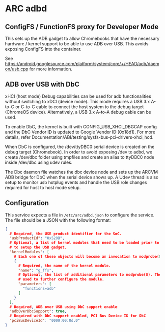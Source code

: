 # ARC adbd

## ConfigFS / FunctionFS proxy for Developer Mode

This sets up the ADB gadget to allow Chromebooks that have the necessary
hardware / kernel support to be able to use ADB over USB. This avoids exposing
ConfigFS into the container.

See
https://android.googlesource.com/platform/system/core/+/HEAD/adb/daemon/usb.cpp
for more information.

## ADB over USB with DbC
xHCI (host mode) Debug capabilities can be used for adb functionalities without
switching to xDCI (device mode). This mode requires a USB 3.x A-to-C or C-to-C
cable to connect the host system to the debug target (ChromeOS device).
Alternatively, a USB 3.x A-to-A debug cable can be used.

To enable DbC, the kernel is built with CONFIG_USB_XHCI_DBGCAP config and the
DbC Vendor ID is updated to Google Vendor ID (0x18d1). For more details, refer
Documentation/ABI/testing/sysfs-bus-pci-drivers-xhci_hcd.

When DbC is configured, the /dev/ttyDBC0 serial device is created on the debug
target (Chromebook). In order to avoid exposing /dev to adbd, we create /dev/dbc
folder using tmpfiles and create an alias to ttyDBC0 node inside /dev/dbc using
udev rules.

The Dbc daemon file watches the dbc device node and sets up the ARCVM ADB bridge
for DbC when the serial device shows up. A Udev thread is also setup to monitor
usb hotplug events and handle the USB role changes required for host to host
mode setup.

## Configuration

This service expects a file in `/etc/arc/adbd.json` to configure the service.
The file should be a JSON with the following format:

```json
{
  # Required, the USB product identifier for the SoC.
  "usbProductId": "0x520B",
  # Optional, a list of kernel modules that need to be loaded prior to starting
  # to setup the USB gadget.
  "kernelModules": [
    # Each one of these objects will become an invocation to modprobe(8).
    {
      # Required, the name of the kernel module.
      "name": "g_ffs",
      # Optional, the list of additional parameters to modprobe(8). These can be
      # used to further configure the module.
      "parameters": [
        "functions=adb"
      ]
    }
  ],
  # Required, ADB over USB using DbC support enable
  "adbOverDbcSupport": true,
  # Required with DbC support enabled, PCI Bus Device ID for DbC
  "pciBusDeviceId": "0000:00:0d.0"
}
```
